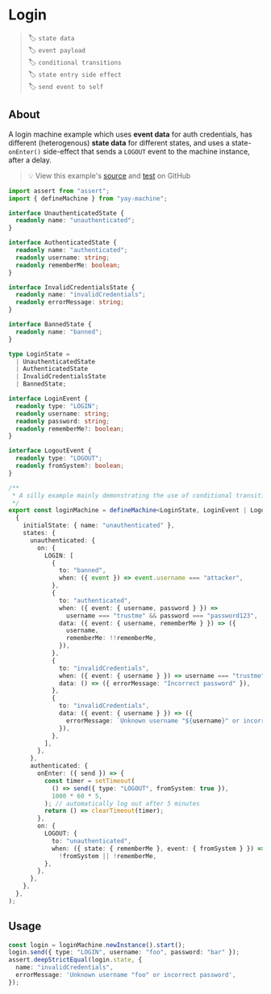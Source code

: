 # Login

> 🏷️ `state data`\
> 🏷️ `event payload`\
> 🏷️ `conditional transitions`\
> 🏷️ `state entry side effect`\
> 🏷️ `send event to self`

## About

A login machine example which uses **event data** for auth credentials, has different (heterogenous) **state data** for different states, and uses a state-`onEnter()` side-effect that sends a `LOGOUT` event to the machine instance, after a delay.

> 💡 View this example's <a href="https://github.com/maurice/yay-machine/blob/main/packages/example-machines/src/loginMachine.ts" target="_blank">source</a> and <a href="https://github.com/maurice/yay-machine/blob/main/packages/example-machines/src/__tests__/loginMachine.test.ts" target="_blank">test</a> on GitHub

```typescript
import assert from "assert";
import { defineMachine } from "yay-machine";

interface UnauthenticatedState {
  readonly name: "unauthenticated";
}

interface AuthenticatedState {
  readonly name: "authenticated";
  readonly username: string;
  readonly rememberMe: boolean;
}

interface InvalidCredentialsState {
  readonly name: "invalidCredentials";
  readonly errorMessage: string;
}

interface BannedState {
  readonly name: "banned";
}

type LoginState =
  | UnauthenticatedState
  | AuthenticatedState
  | InvalidCredentialsState
  | BannedState;

interface LoginEvent {
  readonly type: "LOGIN";
  readonly username: string;
  readonly password: string;
  readonly rememberMe?: boolean;
}

interface LogoutEvent {
  readonly type: "LOGOUT";
  readonly fromSystem?: boolean;
}

/**
 * A silly example mainly demonstrating the use of conditional transitions.
 */
export const loginMachine = defineMachine<LoginState, LoginEvent | LogoutEvent>(
  {
    initialState: { name: "unauthenticated" },
    states: {
      unauthenticated: {
        on: {
          LOGIN: [
            {
              to: "banned",
              when: ({ event }) => event.username === "attacker",
            },
            {
              to: "authenticated",
              when: ({ event: { username, password } }) =>
                username === "trustme" && password === "password123",
              data: ({ event: { username, rememberMe } }) => ({
                username,
                rememberMe: !!rememberMe,
              }),
            },
            {
              to: "invalidCredentials",
              when: ({ event: { username } }) => username === "trustme",
              data: () => ({ errorMessage: "Incorrect password" }),
            },
            {
              to: "invalidCredentials",
              data: ({ event: { username } }) => ({
                errorMessage: `Unknown username "${username}" or incorrect password`,
              }),
            },
          ],
        },
      },
      authenticated: {
        onEnter: ({ send }) => {
          const timer = setTimeout(
            () => send({ type: "LOGOUT", fromSystem: true }),
            1000 * 60 * 5,
          ); // automatically log out after 5 minutes
          return () => clearTimeout(timer);
        },
        on: {
          LOGOUT: {
            to: "unauthenticated",
            when: ({ state: { rememberMe }, event: { fromSystem } }) =>
              !fromSystem || !rememberMe,
          },
        },
      },
    },
  },
);
```

## Usage

```typescript
const login = loginMachine.newInstance().start();
login.send({ type: "LOGIN", username: "foo", password: "bar" });
assert.deepStrictEqual(login.state, {
  name: "invalidCredentials",
  errorMessage: 'Unknown username "foo" or incorrect password',
});
```